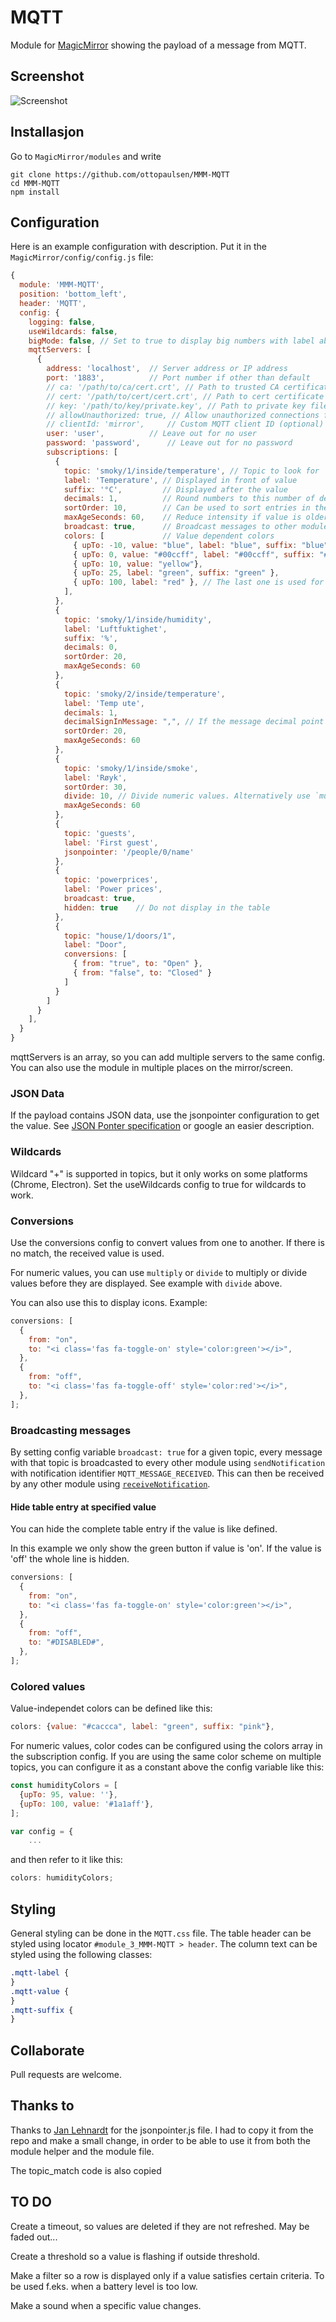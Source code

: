# MQTT

Module for [MagicMirror](https://github.com/MichMich/MagicMirror/) showing the payload of a message from MQTT.

## Screenshot

![Screenshot](doc/MQTT.png)

## Installasjon

Go to `MagicMirror/modules` and write

    git clone https://github.com/ottopaulsen/MMM-MQTT
    cd MMM-MQTT
    npm install

## Configuration

Here is an example configuration with description. Put it in the `MagicMirror/config/config.js` file:

```javascript
{
  module: 'MMM-MQTT',
  position: 'bottom_left',
  header: 'MQTT',
  config: {
    logging: false,
    useWildcards: false,
    bigMode: false, // Set to true to display big numbers with label above
    mqttServers: [
      {
        address: 'localhost',  // Server address or IP address
        port: '1883',          // Port number if other than default
        // ca: '/path/to/ca/cert.crt', // Path to trusted CA certificate file (optional)
		// cert: '/path/to/cert/cert.crt', // Path to cert certificate file (optional)
		// key: '/path/to/key/private.key', // Path to private key file (optional)
		// allowUnauthorized: true, // Allow unauthorized connections for self signed certificates (optional)
        // clientId: 'mirror',     // Custom MQTT client ID (optional)
        user: 'user',          // Leave out for no user
        password: 'password',      // Leave out for no password
        subscriptions: [
          {
            topic: 'smoky/1/inside/temperature', // Topic to look for
            label: 'Temperature', // Displayed in front of value
            suffix: '°C',         // Displayed after the value
            decimals: 1,          // Round numbers to this number of decimals
            sortOrder: 10,        // Can be used to sort entries in the same table
            maxAgeSeconds: 60,    // Reduce intensity if value is older
            broadcast: true,      // Broadcast messages to other modules
            colors: [             // Value dependent colors
              { upTo: -10, value: "blue", label: "blue", suffix: "blue" },
              { upTo: 0, value: "#00ccff", label: "#00ccff", suffix: "#00ccff" },
              { upTo: 10, value: "yellow"},
              { upTo: 25, label: "green", suffix: "green" },
              { upTo: 100, label: "red" }, // The last one is used for higher values too
            ],
          },
          {
            topic: 'smoky/1/inside/humidity',
            label: 'Luftfuktighet',
            suffix: '%',
            decimals: 0,
            sortOrder: 20,
            maxAgeSeconds: 60 
          },
          {
            topic: 'smoky/2/inside/temperature',
            label: 'Temp ute',
            decimals: 1,
            decimalSignInMessage: ",", // If the message decimal point is not "."
            sortOrder: 20,
            maxAgeSeconds: 60
          },
          {
            topic: 'smoky/1/inside/smoke',
            label: 'Røyk',
            sortOrder: 30,
            divide: 10, // Divide numeric values. Alternatively use `multiply`.
            maxAgeSeconds: 60
          },
          {
            topic: 'guests',
            label: 'First guest',
            jsonpointer: '/people/0/name'
          },
          {
            topic: 'powerprices',
            label: 'Power prices',
            broadcast: true,
            hidden: true    // Do not display in the table
          },
          {
            topic: "house/1/doors/1",
            label: "Door",
            conversions: [
              { from: "true", to: "Open" },
              { from: "false", to: "Closed" }
            ]
          }
        ]
      }
    ],
  }
}
```

mqttServers is an array, so you can add multiple servers to the same config. You can also use the module in multiple places on the mirror/screen.

### JSON Data

If the payload contains JSON data, use the jsonpointer configuration to get the value. See [JSON Ponter specification](https://tools.ietf.org/html/rfc6901) or google an easier description.

### Wildcards

Wildcard "+" is supported in topics, but it only works on some platforms (Chrome, Electron). Set the useWildcards config to true for wildcards to work.

### Conversions

Use the conversions config to convert values from one to another. If there is no match, the received value is used.

For numeric values, you can use `multiply` or `divide` to multiply or divide values before they are displayed. See example with `divide` above.

You can also use this to display icons. Example:

```javascript
conversions: [
  {
    from: "on",
    to: "<i class='fas fa-toggle-on' style='color:green'></i>",
  },
  {
    from: "off",
    to: "<i class='fas fa-toggle-off' style='color:red'></i>",
  },
];
```

### Broadcasting messages

By setting config variable `broadcast: true` for a given topic, every message with that topic is broadcasted to every other module using `sendNotification` with notification identifier `MQTT_MESSAGE_RECEIVED`. This can then be received by any other module using [`receiveNotification`](https://docs.magicmirror.builders/development/core-module-file.html#notificationreceived-notification-payload-sender).

#### Hide table entry at specified value

You can hide the complete table entry if the value is like defined.

In this example we only show the green button if value is 'on'.
If the value is 'off' the whole line is hidden.

```javascript
conversions: [
  {
    from: "on",
    to: "<i class='fas fa-toggle-on' style='color:green'></i>",
  },
  {
    from: "off",
    to: "#DISABLED#",
  },
];
```

### Colored values

Value-independet colors can be defined like this:

```javascript
colors: {value: "#caccca", label: "green", suffix: "pink"},
```

For numeric values, color codes can be configured using the colors array in the subscription config.
If you are using the same color scheme on multiple topics, you can configure it as a constant above the config variable like this:

```javascript
const humidityColors = [
  {upTo: 95, value: ''},
  {upTo: 100, value: '#1a1aff'},
];

var config = {
    ...
```

and then refer to it like this:

```javascript
colors: humidityColors;
```

## Styling

General styling can be done in the `MQTT.css` file. The table header can be styled using locator `#module_3_MMM-MQTT > header`. The column text can be styled using the following classes:

```css
.mqtt-label {
}
.mqtt-value {
}
.mqtt-suffix {
}
```

## Collaborate

Pull requests are welcome.

## Thanks to

Thanks to [Jan Lehnardt](https://github.com/janl/node-jsonpointer) for the jsonpointer.js file. I had to copy it from the repo and make a small change, in order to be able to use it from both the module helper and the module file.

The topic_match code is also copied

## TO DO

Create a timeout, so values are deleted if they are not refreshed. May be faded out...

Create a threshold so a value is flashing if outside threshold.

Make a filter so a row is displayed only if a value satisfies certain criteria. To be used f.eks. when a battery level is too low.

Make a sound when a specific value changes.
